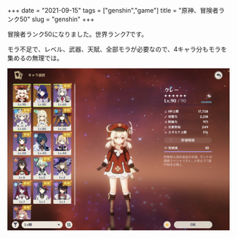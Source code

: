 +++
date = "2021-09-15"
tags = ["genshin","game"]
title = "原神、冒険者ランク50"
slug = "genshin"
+++

冒険者ランク50になりました。世界ランク7です。

モラ不足で、レベル、武器、天賦、全部モラが必要なので、4キャラ分もモラを集めるの無理では。

![](https://raw.githubusercontent.com/syui/img/master/other/genshin_20210915_0000.jpg)
